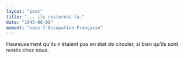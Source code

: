 ```yaml
---
layout: "post"
title: "... ils resteront là."
date: "1945-06-08"
moment: "sous l'Occupation Française"
---
```


Heureusement qu'ils n'étaient pas en état de circuler, si bien qu'ils sont restés chez nous.


<div class="histoire"></div>

<div class="commentaire"></div>
